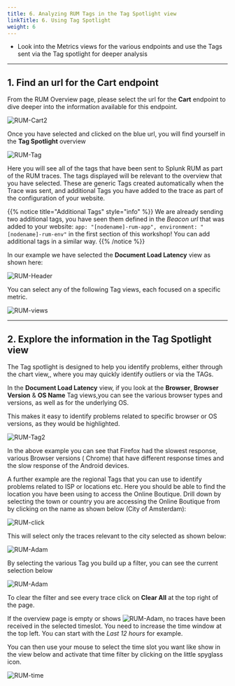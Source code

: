 ```yaml
---
title: 6. Analyzing RUM Tags in the Tag Spotlight view
linkTitle: 6. Using Tag Spotlight
weight: 6
---
```

* Look into the Metrics views for the various endpoints and use the Tags sent via the Tag spotlight for deeper analysis

---

## 1. Find an url for the Cart endpoint

From the RUM Overview page, please select the url for the **Cart** endpoint to dive deeper into the information available for this endpoint.

![RUM-Cart2](../images/RUM-select-cart.png)

Once you have selected and clicked on the blue url, you will find yourself in the **Tag Spotlight** overview

![RUM-Tag](../images/RUM-TAG-Overview.png)

Here you will see all of the tags that have been sent to Splunk RUM as part of the RUM traces. The tags displayed will be relevant to the overview that you have selected.  These are generic Tags created automatically when the Trace was sent, and additional Tags you have added to the trace as part of the configuration of your website.

{{% notice title="Additional Tags" style="info" %}}
We are already sending two additional tags, you have seen them defined in the *Beacon url* that was added to your website:  `app: "[nodename]-rum-app", environment: "[nodename]-rum-env"` in the first section of this workshop! You can add additional tags in a similar way.
{{% /notice %}}

In our example we have selected the **Document Load Latency** view as shown here:

![RUM-Header](../images/RUM-Selection.png)

You can select any of the following Tag views, each focused on a specific metric.

![RUM-views](../images/RUM-Tag-views.png)

---

## 2. Explore the information in the Tag Spotlight view

The Tag spotlight is designed to help you identify  problems, either through the chart view,, where you may quickly identify outliers or via the TAGs.

In the **Document Load Latency** view, if you look at the **Browser**, **Browser Version** & **OS Name** Tag views,you can see the various browser types and versions, as well as for the underlying OS.

This makes it easy to identify problems related to specific browser or OS versions, as they would be highlighted.

![RUM-Tag2](../images/RUMBrowserTags.png)

In the above example you can see that Firefox had the slowest response,  various Browser versions ( Chrome) that have different response times  and the slow response of the Android devices.

A further example are the regional Tags that you can use to identify problems related to ISP or locations etc. Here you should be able to find the location you have been using to access the Online Boutique. Drill down by selecting  the town or country you are accessing the Online Boutique from by clicking on the name as shown below (City of Amsterdam):

![RUM-click](../images/RUM-Region.png)

This will select only the traces relevant to the city selected as shown below:

![RUM-Adam](../images/RUM-Adam.png)

By selecting the various Tag you build up a filter, you can see the current selection  below

![RUM-Adam](../images/RUM-Filter.png)

To clear the filter and see every trace click on **Clear All** at the top right of the page.

If the overview page  is empty or shows ![RUM-Adam](../images/RUM-NoTime.png?classes=inline&height=25px), no traces have been received in the selected timeslot.
You need to increase the time window at the top left.  You can start with the *Last 12 hours* for example.

You can then use your mouse to select the time slot you want like show in the view below and  activate that time filter by clicking on the little spyglass icon.

![RUM-time](../images/RUM-TimeSelect.png)

